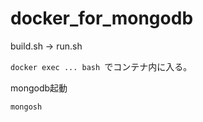 # docker_for_mongodb

build.sh -> run.sh

```docker exec ... bash ```でコンテナ内に入る。

mongodb起動

```
mongosh
```
